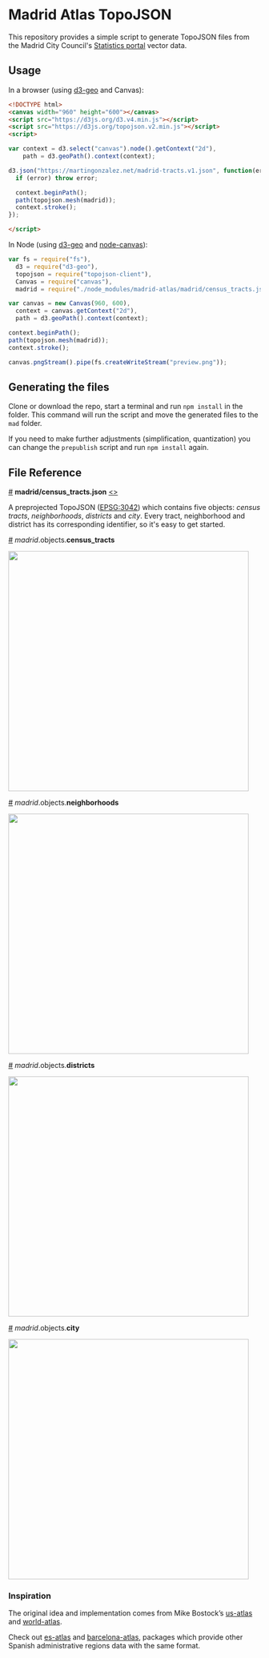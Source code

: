 # Madrid Atlas TopoJSON

This repository provides a simple script to generate TopoJSON files from the Madrid City Council's [Statistics portal](http://www.madrid.es/portales/munimadrid/es/Inicio/El-Ayuntamiento/Estadistica/Areas-de-informacion-estadistica/Territorio-climatologia-y-medio-ambiente/Territorio/Cartografia?vgnextfmt=default&vgnextoid=aa9309789246c210VgnVCM2000000c205a0aRCRD&vgnextchannel=e59b40ebd232a210VgnVCM1000000b205a0aRCRD) vector data.

## Usage
In a browser (using [d3-geo](https://github.com/d3/d3-geo) and Canvas):

```html
<!DOCTYPE html>
<canvas width="960" height="600"></canvas>
<script src="https://d3js.org/d3.v4.min.js"></script>
<script src="https://d3js.org/topojson.v2.min.js"></script>
<script>

var context = d3.select("canvas").node().getContext("2d"),
    path = d3.geoPath().context(context);

d3.json("https://martingonzalez.net/madrid-tracts.v1.json", function(error, madrid) {
  if (error) throw error;

  context.beginPath();
  path(topojson.mesh(madrid));
  context.stroke();
});

</script>

```

In Node (using [d3-geo](https://github.com/d3/d3-geo) and [node-canvas](https://github.com/Automattic/node-canvas)):

```js
var fs = require("fs"),
  d3 = require("d3-geo"),
  topojson = require("topojson-client"),
  Canvas = require("canvas"),
  madrid = require("./node_modules/madrid-atlas/madrid/census_tracts.json");

var canvas = new Canvas(960, 600),
  context = canvas.getContext("2d"),
  path = d3.geoPath().context(context);

context.beginPath();
path(topojson.mesh(madrid));
context.stroke();

canvas.pngStream().pipe(fs.createWriteStream("preview.png"));
```
## Generating the files
Clone or download the repo, start a terminal and run `npm install` in the folder. This command will run the script and move the generated files to the `mad` folder.

If you need to make further adjustments (simplification, quantization) you can change the `prepublish` script and run `npm install` again. 

## File Reference
<a href="#madrid/census_tracts.json" name="madrid/census_tracts.json">#</a> <b>madrid/census_tracts.json</b> [<>](https://martingonzalez.net/madrid-tracts.v1.json "Source")

A preprojected TopoJSON ([EPSG:3042](http://spatialreference.org/ref/epsg/3042/)) which contains five objects: *census tracts*, *neighborhoods*, *districts* and *city*. Every tract, neighborhood and district has its corresponding identifier, so it's easy to get started. 

<a href="#madrid/census_tracts.json_census_tracts" name="madrid/census_tracts.json_census_tracts">#</a> *madrid*.objects.<b>census_tracts</b>

<img src="https://cloud.githubusercontent.com/assets/1236790/22272536/f742bd7a-e29a-11e6-8dd8-5f618b82acc5.png" width="480" height="auto">

<a href="#madrid/census_tracts.json_neighborhoods" name="madrid/census_tracts.json_neighborhoods">#</a> *madrid*.objects.<b>neighborhoods</b>

<img src="https://cloud.githubusercontent.com/assets/1236790/22272610/60be5084-e29b-11e6-9cca-dc8ee094d9eb.png" width="480" height="auto">

<a href="#madrid/census_tracts.json_districts" name="madrid/census_tracts.json_districts">#</a> *madrid*.objects.<b>districts</b>

<img src="https://cloud.githubusercontent.com/assets/1236790/22272630/7df7c144-e29b-11e6-9c21-12be27d03035.png" width="480" height="auto">

<a href="#madrid/census_tracts.json_city" name="madrid/census_tracts.json_city">#</a> *madrid*.objects.<b>city</b>

<img src="https://cloud.githubusercontent.com/assets/1236790/22272646/99ba2caa-e29b-11e6-8ec0-d30f176875c7.png" width="480" height="auto">


### Inspiration

The original idea and implementation comes from Mike Bostock’s [us-atlas](https://github.com/topojson/us-atlas) and [world-atlas](https://github.com/topojson/world-atlas).

Check out [es-atlas](https://github.com/martgnz/es-atlas) and [barcelona-atlas](https://github.com/martgnz/barcelona-atlas), packages which provide other Spanish administrative regions data with the same format.
